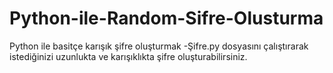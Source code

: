 # Python-ile-Random-Sifre-Olusturma
Python ile basitçe karışık şifre oluşturmak
-Şifre.py dosyasını çalıştırarak istediğinizi uzunlukta ve karışıklıkta şifre oluşturabilirsiniz.
